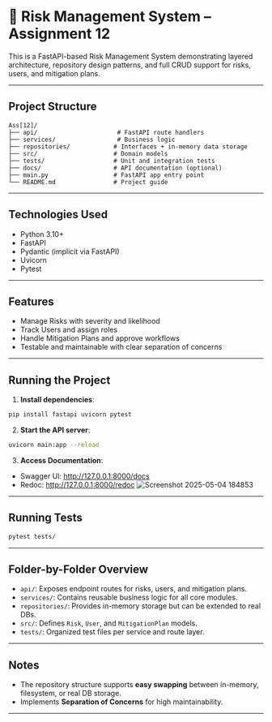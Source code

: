 # 📘 Risk Management System – Assignment 12

This is a FastAPI-based Risk Management System demonstrating layered architecture, repository design patterns, and full CRUD support for risks, users, and mitigation plans.

---

## Project Structure
```
Ass[12]/
├── api/                      # FastAPI route handlers
├── services/                 # Business logic
├── repositories/            # Interfaces + in-memory data storage
├── src/                     # Domain models
├── tests/                   # Unit and integration tests
├── docs/                    # API documentation (optional)
├── main.py                  # FastAPI app entry point
└── README.md                # Project guide
```

---

## Technologies Used
- Python 3.10+
- FastAPI
- Pydantic (implicit via FastAPI)
- Uvicorn
- Pytest

---

## Features
- Manage Risks with severity and likelihood
- Track Users and assign roles
- Handle Mitigation Plans and approve workflows
- Testable and maintainable with clear separation of concerns

---

## Running the Project
1. **Install dependencies**:
```bash
pip install fastapi uvicorn pytest
```

2. **Start the API server**:
```bash
uvicorn main:app --reload
```

3. **Access Documentation**:
- Swagger UI: http://127.0.0.1:8000/docs
- Redoc: http://127.0.0.1:8000/redoc
![Screenshot 2025-05-04 184853](https://github.com/user-attachments/assets/75bc2d37-e0c0-4109-b484-b781b962e9be)

---

## Running Tests
```bash
pytest tests/
```

---

## Folder-by-Folder Overview
- `api/`: Exposes endpoint routes for risks, users, and mitigation plans.
- `services/`: Contains reusable business logic for all core modules.
- `repositories/`: Provides in-memory storage but can be extended to real DBs.
- `src/`: Defines `Risk`, `User`, and `MitigationPlan` models.
- `tests/`: Organized test files per service and route layer.

---

## Notes
- The repository structure supports **easy swapping** between in-memory, filesystem, or real DB storage.
- Implements **Separation of Concerns** for high maintainability.

---


